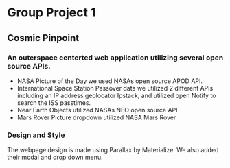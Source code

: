 # Group Project 1
## Cosmic Pinpoint
### An outerspace centerted web application utilizing several open source APIs.
 - NASA Picture of the Day we used NASAs open source APOD API.
- International Space Station Passover data we utilized 2 different APIs including an IP address geolocator Ipstack, and utilized open Notify to search the ISS passtimes.
- Near Earth Objects utilized NASAs NEO open source API
- Mars Rover Picture dropdown utilized NASA Mars Rover
### Design and Style
The webpage design is made using Parallax by Materialize. 
We also added their modal and drop down menu.

